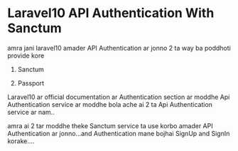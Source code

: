 # Laravel10 API Authentication With Sanctum

amra jani laravel10 amader API Authentication ar jonno 2 ta way ba poddhoti provide kore 

1. Sanctum

2. Passport

Laravel10 ar official documentation ar Authentication section ar moddhe Api Authentication service ar moddhe bola ache ai 2 ta Api Authentication service ar nam..

amra ai 2 tar moddhe theke Sanctum service ta use korbo amader API Authentication ar jonno...and Authentication mane bojhai SignUp and SignIn korake....
